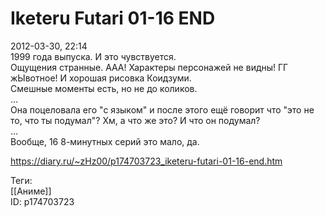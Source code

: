 Iketeru Futari 01-16 END
=========================

   
 2012-03-30, 22:14   
  1999 года выпуска. И это чувствуется.   
 Ощущения странные. ААА! Характеры персонажей не видны! ГГ жЫвотное! И хорошая рисовка Коидзуми.   
 Смешные моменты есть, но не до коликов.   
 ...   
 Она поцеловала его "с языком" и после этого ещё говорит что "это не то, что ты подумал"? Хм, а что же это? И что он подумал?   
 ...   
 Вообще, 16 8-минутных серий это мало, да.   
    
 <https://diary.ru/~zHz00/p174703723_iketeru-futari-01-16-end.htm>   
   
 Теги:   
 [[Аниме]]   
 ID: p174703723